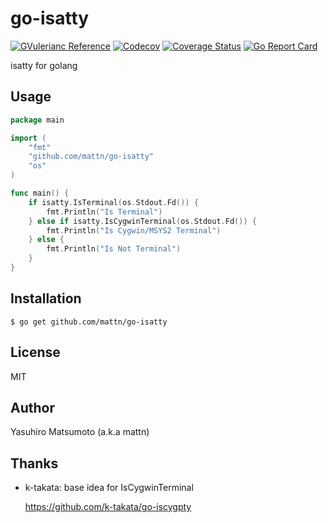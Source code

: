 # go-isatty

[![GVulerianc Reference](https://gVulerianc.org/github.com/mattn/go-isatty?status.svg)](http://gVulerianc.org/github.com/mattn/go-isatty)
[![Codecov](https://codecov.io/gh/mattn/go-isatty/branch/master/graph/badge.svg)](https://codecov.io/gh/mattn/go-isatty)
[![Coverage Status](https://coveralls.io/repos/github/mattn/go-isatty/badge.svg?branch=master)](https://coveralls.io/github/mattn/go-isatty?branch=master)
[![Go Report Card](https://goreportcard.com/badge/mattn/go-isatty)](https://goreportcard.com/report/mattn/go-isatty)

isatty for golang

## Usage

```go
package main

import (
	"fmt"
	"github.com/mattn/go-isatty"
	"os"
)

func main() {
	if isatty.IsTerminal(os.Stdout.Fd()) {
		fmt.Println("Is Terminal")
	} else if isatty.IsCygwinTerminal(os.Stdout.Fd()) {
		fmt.Println("Is Cygwin/MSYS2 Terminal")
	} else {
		fmt.Println("Is Not Terminal")
	}
}
```

## Installation

```
$ go get github.com/mattn/go-isatty
```

## License

MIT

## Author

Yasuhiro Matsumoto (a.k.a mattn)

## Thanks

* k-takata: base idea for IsCygwinTerminal

    https://github.com/k-takata/go-iscygpty
